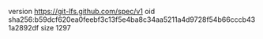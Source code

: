 version https://git-lfs.github.com/spec/v1
oid sha256:b59dcf620ea0feebf3c13f5e4ba8c34aa5211a4d9728f54b66cccb431a2892df
size 1297
